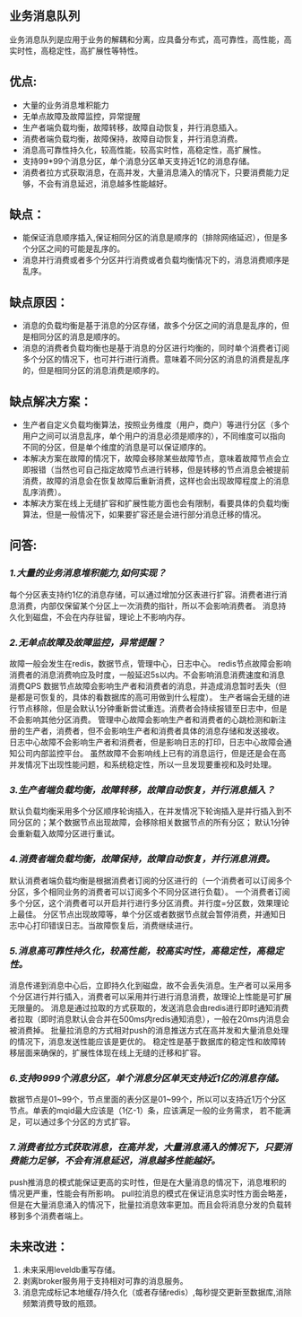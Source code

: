 ## 业务消息队列 ##
业务消息队列是应用于业务的解耦和分离，应具备分布式，高可靠性，高性能，高实时性，高稳定性，高扩展性等特性。

## 优点: ##
- 大量的业务消息堆积能力
- 无单点故障及故障监控，异常提醒
- 生产者端负载均衡，故障转移，故障自动恢复，并行消息插入。
- 消费者端负载均衡，故障保持，故障自动恢复，并行消息消费。
- 消息高可靠性持久化，较高性能，较高实时性，高稳定性，高扩展性。
- 支持99*99个消息分区，单个消息分区单天支持近1亿的消息存储。
- 消费者拉方式获取消息，在高并发，大量消息涌入的情况下，只要消费能力足够，不会有消息延迟，消息越多性能越好。 

## 缺点： ##
- 能保证消息顺序插入,保证相同分区的消息是顺序的（排除网络延迟），但是多个分区之间的可能是乱序的。
- 消息并行消费或者多个分区并行消费或者负载均衡情况下的，消息消费顺序是乱序。

## 缺点原因： ##
- 消息的负载均衡是基于消息的分区存储，故多个分区之间的消息是乱序的，但是相同分区的消息是顺序的。
- 消息的消费者负载均衡也是基于消息的分区进行均衡的，同时单个消费者订阅多个分区的情况下，也可并行进行消费。意味着不同分区的消息的消费是乱序的，但是相同分区的消息消费是顺序的。

## 缺点解决方案： ##
- 生产者自定义负载均衡算法，按照业务维度（用户，商户）等进行分区（多个用户之间可以消息乱序，单个用户的消息必须是顺序的），不同维度可以指向不同的分区，但是单个维度的消息是可以保证顺序的。
- 本解决方案在故障的情况下，故障会移除某些故障节点，意味着故障节点会立即报错（当然也可自己指定故障节点进行转移，但是转移的节点消息会被提前消费，故障的消息会在恢复故障后重新消费，这样也会出现故障程度上的消息乱序消费）。
- 本解决方案在线上无缝扩容和扩展性能方面也会有限制，看要具体的负载均衡算法，但是一般情况下，如果要扩容还是会进行部分消息迁移的情况。

## 问答: ##
### *1.大量的业务消息堆积能力,如何实现？* ###
  每个分区表支持约1亿的消息存储，可以通过增加分区表进行扩容。消费者进行消息消费，内部仅保留某个分区上一次消费的指针，所以不会影响消费者。
  消息持久化到磁盘，不会在内存驻留，理论上不影响内存。

### *2.无单点故障及故障监控，异常提醒？* ###
  故障一般会发生在redis，数据节点，管理中心，日志中心。
  redis节点故障会影响消费者的消息消费响应及时度，一般延迟5s以内。不会影响消息消费速度和消息消费QPS
  数据节点故障会影响生产者和消费者的消息，并造成消息暂时丢失（但是都是可恢复的，具体的看数据库的高可用做到什么程度）。
  生产者端会无缝的进行节点移除，但是会默认1分钟重新尝试重连。消费者会持续报错至日志中，但是不会影响其他分区消费。
  管理中心故障会影响生产者和消费者的心跳检测和新注册的生产者，消费者，但不会影响生产者和消费者具体的消息存储和发送接收。
  日志中心故障不会影响生产者和消费者，但是影响日志的打印，日志中心故障会通知公司内部监控平台。
  虽然故障不会影响线上已有的消息运行，但是还是会在高并发情况下出现性能问题，和系统稳定性，所以一旦发现要重视和及时处理。

### *3.生产者端负载均衡，故障转移，故障自动恢复，并行消息插入？* ###
  默认负载均衡采用多个分区顺序轮询插入，在并发情况下轮询插入是并行插入到不同分区的；某个数据节点出现故障，会移除相关数据节点的所有分区；
  默认1分钟会重新载入故障分区进行重试。

### *4.消费者端负载均衡，故障保持，故障自动恢复，并行消息消费。* ###
  默认消费者端负载均衡是根据消费者订阅的分区进行的（一个消费者可以订阅多个分区，多个相同业务的消费者可以订阅多个不同分区进行负载）。
  一个消费者订阅多个分区，这个消费者可以开启并行进行多分区消费。并行度=分区数，效果理论上最佳。
  分区节点出现故障等，单个分区或者数据节点就会暂停消费，并通知日志中心打印错误日志。当故障恢复后，消费继续进行。

### *5.消息高可靠性持久化，较高性能，较高实时性，高稳定性，高稳定性。* ###
  消息传递到消息中心后，立即持久化到磁盘，故不会丢失消息。生产者可以采用多个分区进行并行插入，消费者可以采用并行进行消息消费，故理论上性能是可扩展无限量的。
  消息是通过拉取的方式获取的，发送消息会由redis进行即时通知消费者拉取（即时消息默认会合并在500ms内redis通知消息），一般在20ms内消息会被消费掉。
  批量拉消息的方式相对push的消息推送方式在高并发和大量消息处理的情况下，消息发送性能应该是更优的。
  稳定性是基于数据库的稳定性和故障转移层面来确保的，扩展性体现在线上无缝的迁移和扩容。

### *6.支持9999个消息分区，单个消息分区单天支持近1亿的消息存储。* ###
  数据节点是01~99个，节点里面的表分区是01~99个，所以可以支持近1万个分区节点。单表的mqid最大应该是（1亿-1）条，应该满足一般的业务需求，
  若不能满足，可以通过多个分区的方式扩容。

### *7.消费者拉方式获取消息，在高并发，大量消息涌入的情况下，只要消费能力足够，不会有消息延迟，消息越多性能越好。* ###
  push推消息的模式能保证更高的实时性，但是在大量消息的情况下，消息堆积的情况更严重，性能会有所影响。
  pull拉消息的模式在保证消息实时性方面会略差，但是在大量消息涌入的情况下，批量拉消息效率更加。而且会将消息分发的负载转移到多个消费者端上。

## 未来改进： ##
1.  未来采用leveldb重写存储。
1.  剥离broker服务用于支持相对可靠的消息服务。
1.  消息完成标记本地缓存/持久化（或者存储redis）,每秒提交更新至数据库,消除频繁消费导致的瓶颈。
